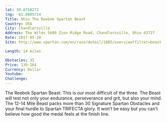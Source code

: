 ```yaml
---
lat: 39.8758272
lng: -81.8005724
Title: Ohio The Reebok Spartan Beast
Country: USA
City: Chandlersville
Address: The Wilds 5600 Zion Ridge Road, Chandlersville, Ohio 43727
Date: 2017-05-20
Site: http://www.spartan.com/en/race/detail/1885/overview?filter=beast

Length: 14 miles

Obstacles: 35
Price: 139-164
Currency: Dollar
Youtube:
Challenge:
---
```


The Reebok Spartan Beast: This is our most difficult of the three. The Beast will test not only your endurance, perseverance and grit, but also your mind. The 12-14 Mile Beast packs more than 30 Signature Spartan Obstacles and your final hurdle to Spartan TRIFECTA glory. It won’t be easy but you can’t believe how good the medal feels at the finish line.